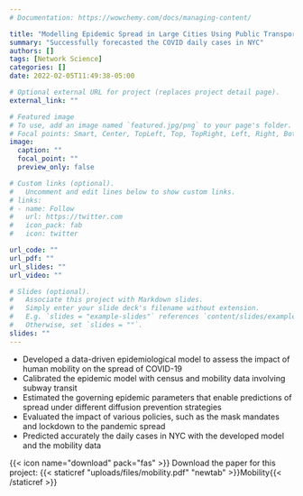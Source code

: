 ```yaml
---
# Documentation: https://wowchemy.com/docs/managing-content/

title: "Modelling Epidemic Spread in Large Cities Using Public Transportation Data"
summary: "Successfully forecasted the COVID daily cases in NYC"
authors: []
tags: [Network Science]
categories: []
date: 2022-02-05T11:49:38-05:00

# Optional external URL for project (replaces project detail page).
external_link: ""

# Featured image
# To use, add an image named `featured.jpg/png` to your page's folder.
# Focal points: Smart, Center, TopLeft, Top, TopRight, Left, Right, BottomLeft, Bottom, BottomRight.
image:
  caption: ""
  focal_point: ""
  preview_only: false

# Custom links (optional).
#   Uncomment and edit lines below to show custom links.
# links:
# - name: Follow
#   url: https://twitter.com
#   icon_pack: fab
#   icon: twitter

url_code: ""
url_pdf: ""
url_slides: ""
url_video: ""

# Slides (optional).
#   Associate this project with Markdown slides.
#   Simply enter your slide deck's filename without extension.
#   E.g. `slides = "example-slides"` references `content/slides/example-slides.md`.
#   Otherwise, set `slides = ""`.
slides: ""
---
```


- Developed a data-driven epidemiological model to assess the impact of human mobility on the spread of COVID-19
- Calibrated the epidemic model with census and mobility data involving subway
transit
- Estimated the governing epidemic parameters that enable predictions of spread under different diffusion prevention strategies
- Evaluated the impact of various policies, such as the mask mandates and lockdown
to the pandemic spread
- Predicted accurately the daily cases in NYC with the developed model and the mobility data

{{< icon name="download" pack="fas" >}} Download the paper for this project: {{< staticref "uploads/files/mobility.pdf" "newtab" >}}Mobility{{< /staticref >}}